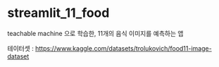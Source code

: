 # streamlit_11_food

teachable machine 으로 학습한, 11개의 음식 이미지를 예측하는 앱

테이터셋 : https://www.kaggle.com/datasets/trolukovich/food11-image-dataset